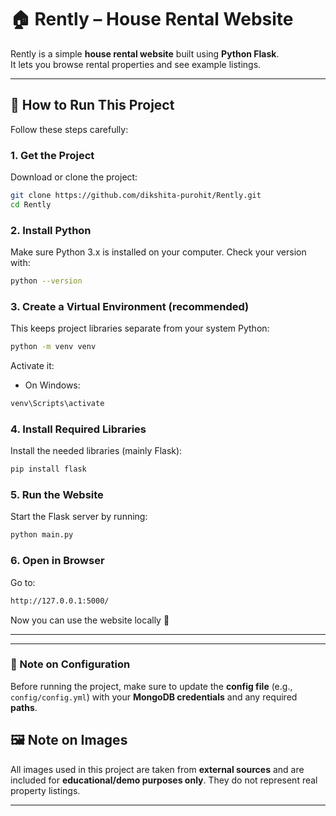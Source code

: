 # 🏠 Rently – House Rental Website

Rently is a simple **house rental website** built using **Python Flask**.  
It lets you browse rental properties and see example listings.

---

## 📖 How to Run This Project

Follow these steps carefully:

### 1. Get the Project
Download or clone the project:
```bash
git clone https://github.com/dikshita-purohit/Rently.git
cd Rently
````

### 2. Install Python

Make sure Python 3.x is installed on your computer.
Check your version with:

```bash
python --version
```

### 3. Create a Virtual Environment (recommended)

This keeps project libraries separate from your system Python:

```bash
python -m venv venv
```

Activate it:

* On Windows:

```bash
venv\Scripts\activate
```

### 4. Install Required Libraries

Install the needed libraries (mainly Flask):

```bash
pip install flask
```


### 5. Run the Website

Start the Flask server by running:

```bash
python main.py
```

### 6. Open in Browser

Go to:

```bash
http://127.0.0.1:5000/
```

Now you can use the website locally 🎉

---
---

### 📌 Note on Configuration

Before running the project, make sure to update the **config file** (e.g., `config/config.yml`) with your **MongoDB credentials** and any required **paths**.  

## 🖼️ Note on Images

All images used in this project are taken from **external sources** and are included for **educational/demo purposes only**.
They do not represent real property listings.

---

